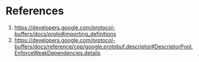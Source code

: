 # References

1. <https://developers.google.com/protocol-buffers/docs/proto#importing_definitions>
1. <https://developers.google.com/protocol-buffers/docs/reference/cpp/google.protobuf.descriptor#DescriptorPool.EnforceWeakDependencies.details>
